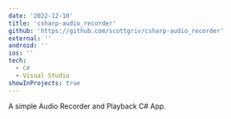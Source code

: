 ```yaml
---
date: '2022-12-10'
title: 'csharp-audio_recorder'
github: 'https://github.com/scottgriv/csharp-audio_recorder'
external: ''
android: ''
ios: ''
tech:
  - C#
  - Visual Studio
showInProjects: true
---
```


A simple Audio Recorder and Playback C# App.
